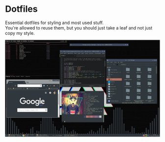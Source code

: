 # Dotfiles

Essential dotfiles for styling and most used stuff.  
You're allowed to reuse them, but you should just take a leaf and not just copy my style.  
  
![alt text](https://raw.githubusercontent.com/exentio/dotfiles/master/preview.png "Preview")

